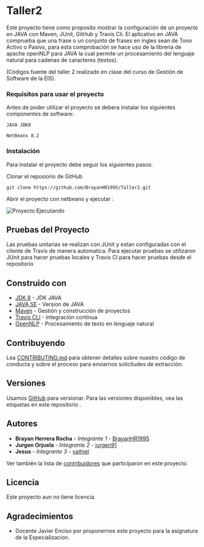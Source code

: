 # Taller2

Este proyecto tiene como proposito mostrar la configuración de un proyecto en JAVA con Maven, JUnit, GitHub y Travis Cli. El aplicativo en JAVA comprueba que una frase o un conjunto de frases en ingles sean de Tono Activo o Pasivo, para esta comprobación se hace uso de la librería de apache openNLP para JAVA la cual permite un procesamiento del lenguaje natural para cadenas de caracteres (textos). 

(Códigos fuente del taller 2 realizado en clase del curso de Gestión de Software de la EIS).



### Requisitos para usar el proyecto

Antes de poder utilizar el proyecto se debera instalar los siguientes componentes de software:

```
JAVA JDK8
```
```
NetBeans 8.2
```


### Instalación


Para instalar el proyecto debe seguir los siguientes pasos:

Clonar el reposiorio de GitHub

```
git clone https://github.com/BrayanHR1995/Taller2.git
```

Abrir el proyecto con netbeans y ejecutar :




![Proyecto Ejecutando](https://image.ibb.co/j8nbLJ/Captura.jpg)


## Pruebas del Proyecto

Las pruebas unitarias se realizan con JUnit y estan configuradas con el cliente de Travis de manera automatica.
Para ejecutar pruebas se utilizaron JUnit para hacer pruebas locales y Travis CI para hacer pruebas desde el repositorio




## Construido con

* [JDK 8](http://www.oracle.com/technetwork/java/javase/downloads/jdk8-downloads-2133151.html) - JDK JAVA
* [JAVA SE](http://www.oracle.com/technetwork/es/java/javase/downloads/index.html) - Version de JAVA
* [Maven](https://maven.apache.org/) - Gestión y construcción de proyectos
* [Travis CLI](https://travis-ci.org) - Integración continua
* [OpenNLP](https://opennlp.apache.org/) - Procesamiento de texto en lenguaje natural


## Contribuyendo

Lea [CONTRIBUTING.md]() para obtener detalles sobre nuestro código de conducta y sobre el proceso para enviarnos solicitudes de extracción.


## Versiones

Usamos [GitHub](https://github.com/) para versionar. Para las versiones disponibles, vea las etiquetas en este repositorio .


## Autores

* **Brayan Herrera Rocha** - *Integrante 1* - [BrayanHR1995](https://github.com/BrayanHR1995)
* **Jurgen Orjuela** - *Integrante 2* - [jurgen91](https://github.com/jurgen91)
* **Jesus** - *Integrante 3* - [vathiel](https://github.com/vathiel)

Ver también la lista de [contribuidores](https://github.com/BrayanHR1995/Taller2/graphs/contributors) que participaron en este proyecto.


## Licencia

Este proyecto aun no tiene licencia.


## Agradecimientos

* Docente Javier Enciso por proponernos este proyecto para la asignatura de la Especializacion.
